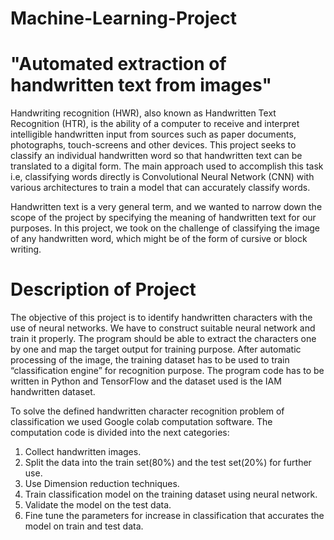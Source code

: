 # Machine-Learning-Project
# "Automated extraction of handwritten text from images"

Handwriting recognition (HWR), also known as Handwritten Text Recognition (HTR), is the ability of a computer to receive and interpret intelligible handwritten input from sources such as paper documents, photographs, touch-screens and other devices. This project seeks to classify an individual handwritten word so that handwritten text can be translated to a digital form. The main approach used to accomplish this task i.e, classifying words directly is Convolutional Neural Network (CNN) with various architectures to train a model that can accurately classify words.



Handwritten text is a very general term, and we wanted to narrow down the scope of the project by specifying the meaning of handwritten text for our purposes. In this project, we took on the challenge of classifying the image of any handwritten word, which might be of the form of cursive or block writing.

# Description of Project
The objective of this project is to identify handwritten characters with the use of neural networks. We have to construct suitable neural network and train it properly. The program should be able to extract the characters one by one and map the target output for training purpose. After automatic processing of the image, the training dataset has to be used to train “classification engine” for recognition purpose. The program code has to be written in Python and TensorFlow and the dataset used is the IAM handwritten dataset.

To solve the defined handwritten character recognition problem of classification we used Google colab computation software. The computation code is divided into the next categories:
1. Collect handwritten images.
2. Split the data into the train set(80%) and the test set(20%) for further use.
3. Use Dimension reduction techniques.
4. Train classification model on the training dataset using neural network.
5. Validate the model on the test data.
6. Fine tune the parameters for increase in classification that accurates the model on train and test data.









 

